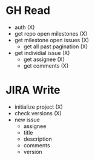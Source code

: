
# GH Read

- auth (X)
- get repo open milestones (X)
- get milestone open issues (X)
  - get all past pagination (X)
- get individial issue (X)
  - get assignee (X)
  - get comments (X)


# JIRA Write

- initialize project (X)
- check versions (X)
- new issue
  - assignee
  - title
  - description
  - comments
  - version
